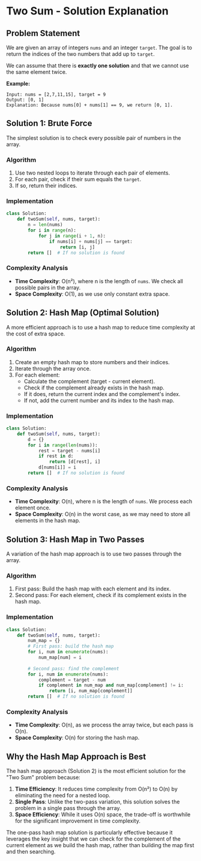 # Two Sum - Solution Explanation

## Problem Statement

We are given an array of integers `nums` and an integer `target`. The goal is to return the indices of the two numbers that add up to `target`.

We can assume that there is **exactly one solution** and that we cannot use the same element twice.

**Example:**
```
Input: nums = [2,7,11,15], target = 9
Output: [0, 1]
Explanation: Because nums[0] + nums[1] == 9, we return [0, 1].
```

## Solution 1: Brute Force

The simplest solution is to check every possible pair of numbers in the array.

### Algorithm
1. Use two nested loops to iterate through each pair of elements.
2. For each pair, check if their sum equals the `target`.
3. If so, return their indices.

### Implementation
```python
class Solution:
    def twoSum(self, nums, target):
        n = len(nums)
        for i in range(n):
            for j in range(i + 1, n):
                if nums[i] + nums[j] == target:
                    return [i, j]
        return []  # If no solution is found
```

### Complexity Analysis
- **Time Complexity**: O(n²), where n is the length of `nums`. We check all possible pairs in the array.
- **Space Complexity**: O(1), as we use only constant extra space.

## Solution 2: Hash Map (Optimal Solution)

A more efficient approach is to use a hash map to reduce time complexity at the cost of extra space.

### Algorithm
1. Create an empty hash map to store numbers and their indices.
2. Iterate through the array once.
3. For each element:
   - Calculate the complement (target - current element).
   - Check if the complement already exists in the hash map.
   - If it does, return the current index and the complement's index.
   - If not, add the current number and its index to the hash map.

### Implementation
```python
class Solution:
    def twoSum(self, nums, target):
        d = {}
        for i in range(len(nums)):
            rest = target - nums[i]
            if rest in d:
                return [d[rest], i]
            d[nums[i]] = i
        return []  # If no solution is found
```

### Complexity Analysis
- **Time Complexity**: O(n), where n is the length of `nums`. We process each element once.
- **Space Complexity**: O(n) in the worst case, as we may need to store all elements in the hash map.

## Solution 3: Hash Map in Two Passes

A variation of the hash map approach is to use two passes through the array.

### Algorithm
1. First pass: Build the hash map with each element and its index.
2. Second pass: For each element, check if its complement exists in the hash map.

### Implementation
```python
class Solution:
    def twoSum(self, nums, target):
        num_map = {}
        # First pass: build the hash map
        for i, num in enumerate(nums):
            num_map[num] = i
        
        # Second pass: find the complement
        for i, num in enumerate(nums):
            complement = target - num
            if complement in num_map and num_map[complement] != i:
                return [i, num_map[complement]]
        return []  # If no solution is found
```

### Complexity Analysis
- **Time Complexity**: O(n), as we process the array twice, but each pass is O(n).
- **Space Complexity**: O(n) for storing the hash map.

## Why the Hash Map Approach is Best

The hash map approach (Solution 2) is the most efficient solution for the "Two Sum" problem because:

1. **Time Efficiency**: It reduces time complexity from O(n²) to O(n) by eliminating the need for a nested loop.
2. **Single Pass**: Unlike the two-pass variation, this solution solves the problem in a single pass through the array.
3. **Space Efficiency**: While it uses O(n) space, the trade-off is worthwhile for the significant improvement in time complexity.

The one-pass hash map solution is particularly effective because it leverages the key insight that we can check for the complement of the current element as we build the hash map, rather than building the map first and then searching.
